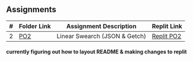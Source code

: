 ##  Assignments

|   #   | Folder Link | Assignment Description | Replit Link |
| :---: | ----------- | ---------------------- | ----------- |
|   2   | [PO2](https://github.com/zristina/3013-Algorithms/tree/main/Assignments/PO2)   | Linear Swearch (JSON & Getch) | [Replit PO2](https://replit.com/@zristina/3013-P02-Using-JSON-and-Getch#main.cpp) |

#### currently figuring out how to layout README & making changes to replit
